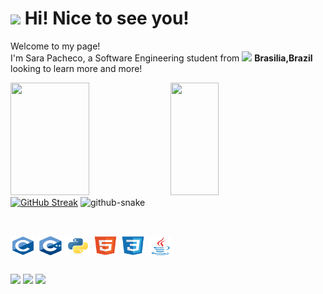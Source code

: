 <h1><img src="https://emojis.slackmojis.com/emojis/images/1531849430/4246/blob-sunglasses.gif?1531849430" width="30"/> Hi! Nice to see you!</h1>


<p>Welcome to my page! </br> I'm Sara Pacheco, a Software Engineering student from <img src="https://m.media-amazon.com/images/I/21lKi8c2hhL._AC_UF894,1000_QL80_.jpg" width="13"/> <b>Brasilia,Brazil</b> looking to learn more and more!</p>

<div> 
  <img width="50%" height="180em" src="https://github-readme-stats.vercel.app/api?username=sarapacheco-user&show_icons=true&hide_title=true&count_private=true&include_all_commits=true&hide=prs&theme=great-gatsby"\>
  <img width="39%" height="180em" src= "https://github-readme-stats.vercel.app/api/top-langs/?username=sarapacheco-user&layout=compact&theme=great-gatsby"\>
  <a href="https://git.io/streak-stats"><img src="https://github-readme-streak-stats.herokuapp.com?user=sarapacheco-user&theme=great-gatsby&date_format=M%20j%5B%2C%20Y%5D&mode=weekly" alt="GitHub Streak" /></a>
  <picture>
  <source media="(prefers-color-scheme: dark)" srcset="github-snake-dark.svg" />
  <source media="(prefers-color-scheme: light)" srcset="github-snake.svg" />
  <img alt="github-snake" src="github-snake.svg" />
</picture>
</div>

##

<div style="display: inline_block"><br>
  <img align="center" alt="C" height="30" width="40" src="https://raw.githubusercontent.com/devicons/devicon/master/icons/c/c-original.svg">
  <img align="center" alt="Cpp" height="30" width="40" src="https://raw.githubusercontent.com/devicons/devicon/master/icons/cplusplus/cplusplus-original.svg">
  <img align="center" alt="Python" height="30" width="40" src="https://raw.githubusercontent.com/devicons/devicon/master/icons/python/python-original.svg">
  <img align="center" alt="HTML" height="30" width="40" src="https://raw.githubusercontent.com/devicons/devicon/master/icons/html5/html5-original.svg">
  <img align="center" alt="CSS" height="30" width="40" src="https://raw.githubusercontent.com/devicons/devicon/master/icons/css3/css3-original.svg">
  <img align="center" alt="Java" height="30" width="40" src="https://raw.githubusercontent.com/devicons/devicon/master/icons/java/java-original.svg">
</div>

##

<div> 
  <a href = "mailto:thesarapacheco@gmail.com"><img src="https://img.shields.io/badge/-Gmail-%23333?style=for-the-badge&logo=gmail&logoColor=white" ></a>
  <a href="https://instagram.com/s.arapacheco"><img src="https://img.shields.io/badge/-Instagram-%23E4405F?style=for-the-badge&logo=instagram&logoColor=white"></a> 
  <a href="https://www.linkedin.com/in/sara-pacheco-de-azevedo-908052289"><img src="http://img.shields.io/badge/-LinkedIn-%230077B5?style=for-the-badge&logo=linkedin&logoColor=white"></a> 
</div>
